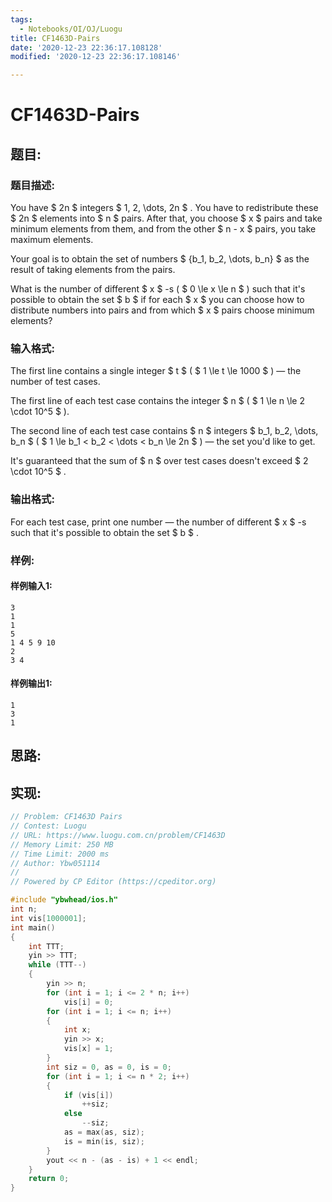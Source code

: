 ```yaml
---
tags: 
  - Notebooks/OI/OJ/Luogu
title: CF1463D-Pairs
date: '2020-12-23 22:36:17.108128'
modified: '2020-12-23 22:36:17.108146'

---
```

# CF1463D-Pairs
## 题目:
### 题目描述:
You have $ 2n $ integers $ 1, 2, \dots, 2n $ . You have to redistribute these $ 2n $ elements into $ n $ pairs. After that, you choose $ x $ pairs and take minimum elements from them, and from the other $ n - x $ pairs, you take maximum elements.

Your goal is to obtain the set of numbers $ \{b_1, b_2, \dots, b_n\} $ as the result of taking elements from the pairs.

What is the number of different $ x $ -s ( $ 0 \le x \le n $ ) such that it's possible to obtain the set $ b $ if for each $ x $ you can choose how to distribute numbers into pairs and from which $ x $ pairs choose minimum elements?
### 输入格式:
The first line contains a single integer $ t $ ( $ 1 \le t \le 1000 $ ) — the number of test cases.

The first line of each test case contains the integer $ n $ ( $ 1 \le n \le 2 \cdot 10^5 $ ).

The second line of each test case contains $ n $ integers $ b_1, b_2, \dots, b_n $ ( $ 1 \le b_1 < b_2 < \dots < b_n \le 2n $ ) — the set you'd like to get.

It's guaranteed that the sum of $ n $ over test cases doesn't exceed $ 2 \cdot 10^5 $ .
### 输出格式:
For each test case, print one number — the number of different $ x $ -s such that it's possible to obtain the set $ b $ .
### 样例:
#### 样例输入1:
```
3
1
1
5
1 4 5 9 10
2
3 4
```
#### 样例输出1:
```
1
3
1
```
## 思路:

## 实现:
```cpp
// Problem: CF1463D Pairs
// Contest: Luogu
// URL: https://www.luogu.com.cn/problem/CF1463D
// Memory Limit: 250 MB
// Time Limit: 2000 ms
// Author: Ybw051114
//
// Powered by CP Editor (https://cpeditor.org)

#include "ybwhead/ios.h"
int n;
int vis[1000001];
int main()
{
    int TTT;
    yin >> TTT;
    while (TTT--)
    {
        yin >> n;
        for (int i = 1; i <= 2 * n; i++)
            vis[i] = 0;
        for (int i = 1; i <= n; i++)
        {
            int x;
            yin >> x;
            vis[x] = 1;
        }
        int siz = 0, as = 0, is = 0;
        for (int i = 1; i <= n * 2; i++)
        {
            if (vis[i])
                ++siz;
            else
                --siz;
            as = max(as, siz);
            is = min(is, siz);
        }
        yout << n - (as - is) + 1 << endl;
    }
    return 0;
}
```
